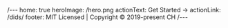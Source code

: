 /---
home: true
heroImage: /hero.png
actionText: Get Started →
actionLink: /dids/
footer: MIT Licensed | Copyright © 2019-present CH
/---
